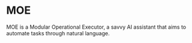 # MOE
 MOE is a Modular Operational Executor, a savvy AI assistant that aims to automate tasks through natural language.
